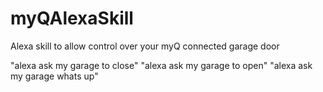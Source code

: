 # myQAlexaSkill
Alexa skill to allow control over your myQ connected garage door

"alexa ask my garage to close"
"alexa ask my garage to open"
"alexa ask my garage whats up"
